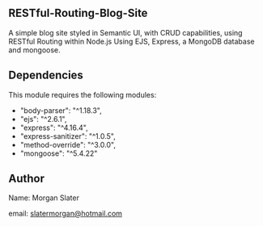 RESTful-Routing-Blog-Site
------------

A simple blog site styled in Semantic UI, with CRUD capabilities, using RESTful Routing within Node.js
Using EJS, Express, a MongoDB database and mongoose. 


Dependencies
------------

This module requires the following modules:

   * "body-parser": "^1.18.3",
   * "ejs": "^2.6.1",
   * "express": "^4.16.4",
   * "express-sanitizer": "^1.0.5",
   * "method-override": "^3.0.0",
   * "mongoose": "^5.4.22"

Author
------------

Name: Morgan Slater


email: slatermorgan@hotmail.com
